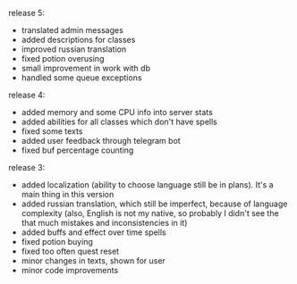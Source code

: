 release 5:  
* translated admin messages
* added descriptions for classes
* improved russian translation
* fixed potion overusing
* small improvement in work with db
* handled some queue exceptions

release 4:  
* added memory and some CPU info into server stats
* added abilities for all classes which don't have spells
* fixed some texts
* added user feedback through telegram bot
* fixed buf percentage counting

release 3:  
* added localization (ability to choose language still be in plans). It's a main thing in this version
* added russian translation, which still be imperfect, because of language complexity (also, English is not my native, so probably I didn't see the that much mistakes and inconsistencies in it)
* added buffs and effect over time spells 
* fixed potion buying
* fixed too often quest reset
* minor changes in texts, shown for user
* minor code improvements